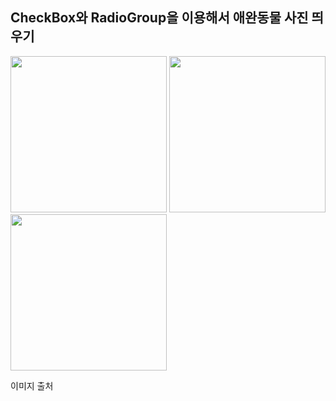 
## CheckBox와 RadioGroup을 이용해서 애완동물 사진 띄우기

<div>

<img src="https://user-images.githubusercontent.com/55095806/183408608-77676b86-ec41-4c66-8fc0-17b73358aafe.png" width="250">
<img src="https://user-images.githubusercontent.com/55095806/183408633-33125952-5b26-4180-b299-8b35dd7b2ed3.png" width="250">
<img src="https://user-images.githubusercontent.com/55095806/183408661-20a3cd10-446a-451e-91ae-dc2202287f02.png" width="250">

</div>

이미지 출처
